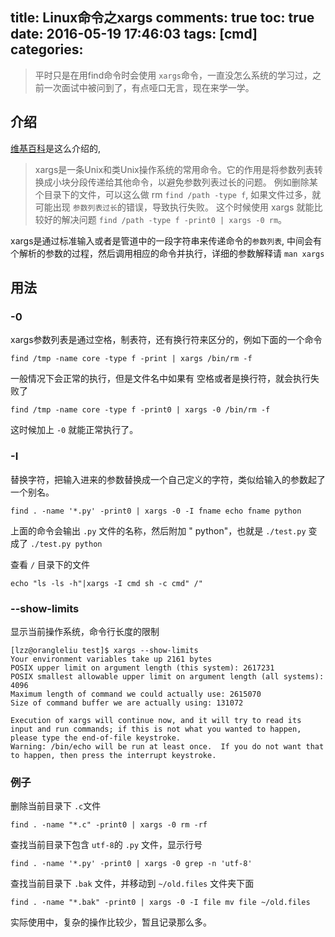 title: Linux命令之xargs
comments: true
toc: true
date: 2016-05-19 17:46:03
tags: [cmd]
categories:
---

<!-- more -->
> 平时只是在用find命令时会使用 `xargs`命令，一直没怎么系统的学习过，之前一次面试中被问到了，有点哑口无言，现在来学一学。

## 介绍

[维基百科](https://zh.wikipedia.org/wiki/Xargs)是这么介绍的,

> xargs是一条Unix和类Unix操作系统的常用命令。它的作用是将参数列表转换成小块分段传递给其他命令，以避免参数列表过长的问题。
例如删除某个目录下的文件，可以这么做 rm `find /path -type f`, 如果文件过多，就可能出现 `参数列表过长`的错误，导致执行失败。
这个时候使用 xargs 就能比较好的解决问题 `find /path -type f -print0 | xargs -0 rm`。


xargs是通过标准输入或者是管道中的一段字符串来传递命令的`参数列表`, 中间会有个解析的参数的过程，然后调用相应的命令并执行，详细的参数解释请 `man xargs`

## 用法

### -0

xargs参数列表是通过空格，制表符，还有换行符来区分的，例如下面的一个命令

```
find /tmp -name core -type f -print | xargs /bin/rm -f
```

一般情况下会正常的执行，但是文件名中如果有 空格或者是换行符，就会执行失败了

```
find /tmp -name core -type f -print0 | xargs -0 /bin/rm -f
```

这时候加上 `-0` 就能正常执行了。


### -I

替换字符，把输入进来的参数替换成一个自己定义的字符，类似给输入的参数起了一个别名。

```
find . -name '*.py' -print0 | xargs -0 -I fname echo fname python
```

上面的命令会输出 `.py` 文件的名称，然后附加 " python"，也就是 `./test.py` 变成了 `./test.py python`


查看 `/` 目录下的文件

```
echo "ls -ls -h"|xargs -I cmd sh -c cmd" /"
```


### --show-limits

显示当前操作系统，命令行长度的限制

```
[lzz@orangleliu test]$ xargs --show-limits
Your environment variables take up 2161 bytes
POSIX upper limit on argument length (this system): 2617231
POSIX smallest allowable upper limit on argument length (all systems): 4096
Maximum length of command we could actually use: 2615070
Size of command buffer we are actually using: 131072

Execution of xargs will continue now, and it will try to read its input and run commands; if this is not what you wanted to happen, please type the end-of-file keystroke.
Warning: /bin/echo will be run at least once.  If you do not want that to happen, then press the interrupt keystroke.
```

### 例子

删除当前目录下 `.c`文件

```
find . -name "*.c" -print0 | xargs -0 rm -rf
```

查找当前目录下包含 `utf-8`的 `.py` 文件，显示行号

```
find . -name '*.py' -print0 | xargs -0 grep -n 'utf-8'
```

查找当前目录下 `.bak` 文件，并移动到 `~/old.files` 文件夹下面

```
find . -name "*.bak" -print0 | xargs -0 -I file mv file ~/old.files
```


实际使用中，复杂的操作比较少，暂且记录那么多。



